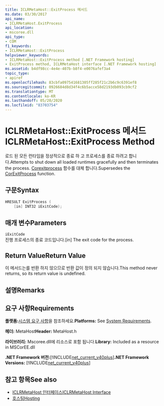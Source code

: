 ```yaml
---
title: ICLRMetaHost::ExitProcess 메서드
ms.date: 03/30/2017
api_name:
- ICLRMetaHost.ExitProcess
api_location:
- mscoree.dll
api_type:
- COM
f1_keywords:
- ICLRMetaHost::ExitProcess
helpviewer_keywords:
- ICLRMetaHost::ExitProcess method [.NET Framework hosting]
- ExitProcess method, ICLRMetaHost interface [.NET Framework hosting]
ms.assetid: b4df98cc-4e4e-407b-b8f4-e0076afef3a4
topic_type:
- apiref
ms.openlocfilehash: 83cbfa097541681305ff285f21c2b6c9c6391ef8
ms.sourcegitcommit: 0926684d8d34f4c6b5acce58d2193db093cb9cf2
ms.translationtype: MT
ms.contentlocale: ko-KR
ms.lasthandoff: 05/20/2020
ms.locfileid: "83703754"
---
```

# <a name="iclrmetahostexitprocess-method"></a><span data-ttu-id="34df4-102">ICLRMetaHost::ExitProcess 메서드</span><span class="sxs-lookup"><span data-stu-id="34df4-102">ICLRMetaHost::ExitProcess Method</span></span>
<span data-ttu-id="34df4-103">로드 된 모든 런타임을 정상적으로 종료 하 고 프로세스를 종료 하려고 합니다.</span><span class="sxs-lookup"><span data-stu-id="34df4-103">Attempts to shut down all loaded runtimes gracefully and then terminates the process.</span></span> <span data-ttu-id="34df4-104">[Corexitprocess](corexitprocess-function.md) 함수를 대체 합니다.</span><span class="sxs-lookup"><span data-stu-id="34df4-104">Supersedes the [CorExitProcess](corexitprocess-function.md) function.</span></span>  
  
## <a name="syntax"></a><span data-ttu-id="34df4-105">구문</span><span class="sxs-lookup"><span data-stu-id="34df4-105">Syntax</span></span>  
  
```cpp  
HRESULT ExitProcess (  
    [in] INT32 iExitCode);  
```  
  
## <a name="parameters"></a><span data-ttu-id="34df4-106">매개 변수</span><span class="sxs-lookup"><span data-stu-id="34df4-106">Parameters</span></span>  
 `iExitCode`  
 <span data-ttu-id="34df4-107">진행 프로세스의 종료 코드입니다.</span><span class="sxs-lookup"><span data-stu-id="34df4-107">[in] The exit code for the process.</span></span>  
  
## <a name="return-value"></a><span data-ttu-id="34df4-108">Return Value</span><span class="sxs-lookup"><span data-stu-id="34df4-108">Return Value</span></span>  
 <span data-ttu-id="34df4-109">이 메서드는를 반환 하지 않으므로 반환 값이 정의 되지 않습니다.</span><span class="sxs-lookup"><span data-stu-id="34df4-109">This method never returns, so its return value is undefined.</span></span>  
  
## <a name="remarks"></a><span data-ttu-id="34df4-110">설명</span><span class="sxs-lookup"><span data-stu-id="34df4-110">Remarks</span></span>  
  
## <a name="requirements"></a><span data-ttu-id="34df4-111">요구 사항</span><span class="sxs-lookup"><span data-stu-id="34df4-111">Requirements</span></span>  
 <span data-ttu-id="34df4-112">**플랫폼:**[시스템 요구 사항](../../get-started/system-requirements.md)을 참조하세요.</span><span class="sxs-lookup"><span data-stu-id="34df4-112">**Platforms:** See [System Requirements](../../get-started/system-requirements.md).</span></span>  
  
 <span data-ttu-id="34df4-113">**헤더:** MetaHost</span><span class="sxs-lookup"><span data-stu-id="34df4-113">**Header:** MetaHost.h</span></span>  
  
 <span data-ttu-id="34df4-114">**라이브러리:** Mscoree.dll에 리소스로 포함 됩니다.</span><span class="sxs-lookup"><span data-stu-id="34df4-114">**Library:** Included as a resource in MSCorEE.dll</span></span>  
  
 <span data-ttu-id="34df4-115">**.NET Framework 버전:**[!INCLUDE[net_current_v40plus](../../../../includes/net-current-v40plus-md.md)]</span><span class="sxs-lookup"><span data-stu-id="34df4-115">**.NET Framework Versions:** [!INCLUDE[net_current_v40plus](../../../../includes/net-current-v40plus-md.md)]</span></span>  
  
## <a name="see-also"></a><span data-ttu-id="34df4-116">참고 항목</span><span class="sxs-lookup"><span data-stu-id="34df4-116">See also</span></span>

- [<span data-ttu-id="34df4-117">ICLRMetaHost 인터페이스</span><span class="sxs-lookup"><span data-stu-id="34df4-117">ICLRMetaHost Interface</span></span>](iclrmetahost-interface.md)
- [<span data-ttu-id="34df4-118">호스팅</span><span class="sxs-lookup"><span data-stu-id="34df4-118">Hosting</span></span>](index.md)
